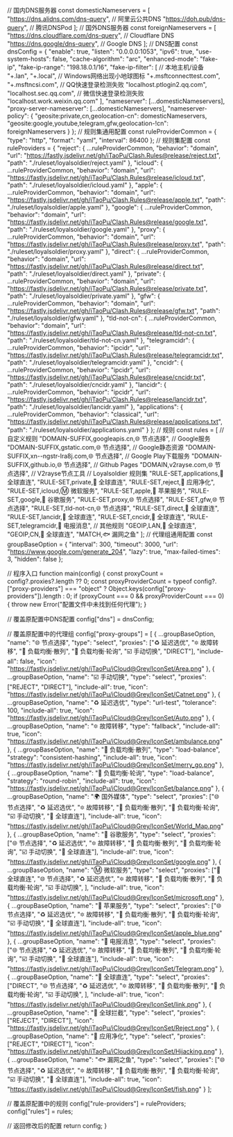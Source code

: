 // 国内DNS服务器
const domesticNameservers = [
  "https://dns.alidns.com/dns-query", // 阿里云公共DNS
  "https://doh.pub/dns-query", // 腾讯DNSPod
];
// 国外DNS服务器
const foreignNameservers = [
  "https://dns.cloudflare.com/dns-query", // Cloudflare DNS
  "https://dns.google/dns-query", // Google DNS
];
// DNS配置
const dnsConfig = {
  "enable": true,
  "listen": "0.0.0.0:1053",
  "ipv6": true,
  "use-system-hosts": false,
  "cache-algorithm": "arc",
  "enhanced-mode": "fake-ip",
  "fake-ip-range": "198.18.0.1/16",
  "fake-ip-filter": [
    // 本地主机/设备
    "+.lan",
    "+.local",
    // Windows网络出现小地球图标
    "+.msftconnecttest.com",
    "+.msftncsi.com",
    // QQ快速登录检测失败
    "localhost.ptlogin2.qq.com",
    "localhost.sec.qq.com",
    // 微信快速登录检测失败
    "localhost.work.weixin.qq.com"
  ],
  "nameserver": [...domesticNameservers],
  "proxy-server-nameserver": [...domesticNameservers],
  "nameserver-policy": {
    "geosite:private,cn,geolocation-cn": domesticNameservers,
    "geosite:google,youtube,telegram,gfw,geolocation-!cn": foreignNameservers
  }
};
// 规则集通用配置
const ruleProviderCommon = {
  "type": "http",
  "format": "yaml",
  "interval": 86400
};
// 规则集配置
const ruleProviders = {
  "reject": {
    ...ruleProviderCommon,
    "behavior": "domain",
    "url": "https://fastly.jsdelivr.net/gh/iTaoPu/Clash.Rules@release/reject.txt",
    "path": "./ruleset/loyalsoldier/reject.yaml"
  },
  "icloud": {
    ...ruleProviderCommon,
    "behavior": "domain",
    "url": "https://fastly.jsdelivr.net/gh/iTaoPu/Clash.Rules@release/icloud.txt",
    "path": "./ruleset/loyalsoldier/icloud.yaml"
  },
  "apple": {
    ...ruleProviderCommon,
    "behavior": "domain",
    "url": "https://fastly.jsdelivr.net/gh/iTaoPu/Clash.Rules@release/apple.txt",
    "path": "./ruleset/loyalsoldier/apple.yaml"
  },
  "google": {
    ...ruleProviderCommon,
    "behavior": "domain",
    "url": "https://fastly.jsdelivr.net/gh/iTaoPu/Clash.Rules@release/google.txt",
    "path": "./ruleset/loyalsoldier/google.yaml"
  },
  "proxy": {
    ...ruleProviderCommon,
    "behavior": "domain",
    "url": "https://fastly.jsdelivr.net/gh/iTaoPu/Clash.Rules@release/proxy.txt",
    "path": "./ruleset/loyalsoldier/proxy.yaml"
  },
  "direct": {
    ...ruleProviderCommon,
    "behavior": "domain",
    "url": "https://fastly.jsdelivr.net/gh/iTaoPu/Clash.Rules@release/direct.txt",
    "path": "./ruleset/loyalsoldier/direct.yaml"
  },
  "private": {
    ...ruleProviderCommon,
    "behavior": "domain",
    "url": "https://fastly.jsdelivr.net/gh/iTaoPu/Clash.Rules@release/private.txt",
    "path": "./ruleset/loyalsoldier/private.yaml"
  },
  "gfw": {
    ...ruleProviderCommon,
    "behavior": "domain",
    "url": "https://fastly.jsdelivr.net/gh/iTaoPu/Clash.Rules@release/gfw.txt",
    "path": "./ruleset/loyalsoldier/gfw.yaml"
  },
  "tld-not-cn": {
    ...ruleProviderCommon,
    "behavior": "domain",
    "url": "https://fastly.jsdelivr.net/gh/iTaoPu/Clash.Rules@release/tld-not-cn.txt",
    "path": "./ruleset/loyalsoldier/tld-not-cn.yaml"
  },
  "telegramcidr": {
    ...ruleProviderCommon,
    "behavior": "ipcidr",
    "url": "https://fastly.jsdelivr.net/gh/iTaoPu/Clash.Rules@release/telegramcidr.txt",
    "path": "./ruleset/loyalsoldier/telegramcidr.yaml"
  },
  "cncidr": {
    ...ruleProviderCommon,
    "behavior": "ipcidr",
    "url": "https://fastly.jsdelivr.net/gh/iTaoPu/Clash.Rules@release/cncidr.txt",
    "path": "./ruleset/loyalsoldier/cncidr.yaml"
  },
  "lancidr": {
    ...ruleProviderCommon,
    "behavior": "ipcidr",
    "url": "https://fastly.jsdelivr.net/gh/iTaoPu/Clash.Rules@release/lancidr.txt",
    "path": "./ruleset/loyalsoldier/lancidr.yaml"
  },
  "applications": {
    ...ruleProviderCommon,
    "behavior": "classical",
    "url": "https://fastly.jsdelivr.net/gh/iTaoPu/Clash.Rules@release/applications.txt",
    "path": "./ruleset/loyalsoldier/applications.yaml"
  }
};
// 规则
const rules = [
  // 自定义规则
  "DOMAIN-SUFFIX,googleapis.cn,🌐 节点选择", // Google服务
  "DOMAIN-SUFFIX,gstatic.com,🌐 节点选择", // Google静态资源
  "DOMAIN-SUFFIX,xn--ngstr-lra8j.com,🌐 节点选择", // Google Play下载服务
  "DOMAIN-SUFFIX,github.io,🌐 节点选择", // Github Pages
  "DOMAIN,v2rayse.com,🌐 节点选择", // V2rayse节点工具
  // Loyalsoldier 规则集
  "RULE-SET,applications,🎯 全球直连",
  "RULE-SET,private,🎯 全球直连",
  "RULE-SET,reject,🍃 应用净化",
  "RULE-SET,icloud,Ⓜ️ 微软服务",
  "RULE-SET,apple,🍎 苹果服务",
  "RULE-SET,google,📢 谷歌服务",
  "RULE-SET,proxy,🌐 节点选择",
  "RULE-SET,gfw,🌐 节点选择",
  "RULE-SET,tld-not-cn,🌐 节点选择",
  "RULE-SET,direct,🎯 全球直连",
  "RULE-SET,lancidr,🎯 全球直连",
  "RULE-SET,cncidr,🎯 全球直连",
  "RULE-SET,telegramcidr,📲 电报消息",
  // 其他规则
  "GEOIP,LAN,🎯 全球直连",
  "GEOIP,CN,🎯 全球直连",
  "MATCH,🐟 漏网之鱼"
];
// 代理组通用配置
const groupBaseOption = {
  "interval": 300,
  "timeout": 3000,
  "url": "https://www.google.com/generate_204",
  "lazy": true,
  "max-failed-times": 3,
  "hidden": false
};

// 程序入口
function main(config) {
  const proxyCount = config?.proxies?.length ?? 0;
  const proxyProviderCount =
    typeof config?.["proxy-providers"] === "object" ? Object.keys(config["proxy-providers"]).length : 0;
  if (proxyCount === 0 && proxyProviderCount === 0) {
    throw new Error("配置文件中未找到任何代理");
  }

  // 覆盖原配置中DNS配置
  config["dns"] = dnsConfig;

  // 覆盖原配置中的代理组
  config["proxy-groups"] = [
    {
      ...groupBaseOption,
      "name": "🌐 节点选择",
      "type": "select",
      "proxies": ["♻️ 延迟选优", "🔯 故障转移", "🔮 负载均衡·散列", "🔮 负载均衡·轮询", "☑️ 手动切换", "DIRECT"],
      "include-all": false,
      "icon": "https://fastly.jsdelivr.net/gh/iTaoPu/iCloud@Grey/IconSet/Area.png"
    },
    {
      ...groupBaseOption,
      "name": "☑️ 手动切换",
      "type": "select",
      "proxies": ["REJECT", "DIRECT"],
      "include-all": true,
      "icon": "https://fastly.jsdelivr.net/gh/iTaoPu/iCloud@Grey/IconSet/Catnet.png"
    },
    {
      ...groupBaseOption,
      "name": "♻️ 延迟选优",
      "type": "url-test",
      "tolerance": 100,
      "include-all": true,
      "icon": "https://fastly.jsdelivr.net/gh/iTaoPu/iCloud@Grey/IconSet/Auto.png"
    },
    {
      ...groupBaseOption,
      "name": "🔯 故障转移",
      "type": "fallback",
      "include-all": true,
      "icon": "https://fastly.jsdelivr.net/gh/iTaoPu/iCloud@Grey/IconSet/ambulance.png"
    },
    {
      ...groupBaseOption,
      "name": "🔮 负载均衡·散列",
      "type": "load-balance",
      "strategy": "consistent-hashing",
      "include-all": true,
      "icon": "https://fastly.jsdelivr.net/gh/iTaoPu/iCloud@Grey/IconSet/merry_go.png"
    },
    {
      ...groupBaseOption,
      "name": "🔮 负载均衡·轮询",
      "type": "load-balance",
      "strategy": "round-robin",
      "include-all": true,
      "icon": "https://fastly.jsdelivr.net/gh/iTaoPu/iCloud@Grey/IconSet/balance.png"
    },
    {
      ...groupBaseOption,
      "name": "🌍 国外媒体",
      "type": "select",
      "proxies": ["🌐 节点选择", "♻️ 延迟选优", "🔯 故障转移", "🔮 负载均衡·散列", "🔮 负载均衡·轮询", "☑️ 手动切换", "🎯 全球直连"],
      "include-all": true,
      "icon": "https://fastly.jsdelivr.net/gh/iTaoPu/iCloud@Grey/IconSet/World_Map.png"
    },
    {
      ...groupBaseOption,
      "name": "📢 谷歌服务",
      "type": "select",
      "proxies": ["🌐 节点选择", "♻️ 延迟选优", "🔯 故障转移", "🔮 负载均衡·散列", "🔮 负载均衡·轮询", "☑️ 手动切换", "🎯 全球直连"],
      "include-all": true,
      "icon": "https://fastly.jsdelivr.net/gh/iTaoPu/iCloud@Grey/IconSet/google.png"
    },
    {
      ...groupBaseOption,
      "name": "Ⓜ️ 微软服务",
      "type": "select",
      "proxies": ["🎯 全球直连", "🌐 节点选择", "♻️ 延迟选优", "🔯 故障转移", "🔮 负载均衡·散列", "🔮 负载均衡·轮询", "☑️ 手动切换", ],
      "include-all": true,
      "icon": "https://fastly.jsdelivr.net/gh/iTaoPu/iCloud@Grey/IconSet/microsoft.png"
    },
    {
      ...groupBaseOption,
      "name": "🍎 苹果服务",
      "type": "select",
      "proxies": ["🌐 节点选择", "♻️ 延迟选优", "🔯 故障转移", "🔮 负载均衡·散列", "🔮 负载均衡·轮询", "☑️ 手动切换", "🎯 全球直连"],
      "include-all": true,
      "icon": "https://fastly.jsdelivr.net/gh/iTaoPu/iCloud@Grey/IconSet/apple_blue.png"
    },
    {
      ...groupBaseOption,
      "name": "📲 电报消息",
      "type": "select",
      "proxies": ["🌐 节点选择", "♻️ 延迟选优", "🔯 故障转移", "🔮 负载均衡·散列", "🔮 负载均衡·轮询", "☑️ 手动切换", "🎯 全球直连"],
      "include-all": true,
      "icon": "https://fastly.jsdelivr.net/gh/iTaoPu/iCloud@Grey/IconSet/Telegram.png"
    },
    {
      ...groupBaseOption,
      "name": "🎯 全球直连",
      "type": "select",
      "proxies": ["DIRECT", "🌐 节点选择", "♻️ 延迟选优", "🔯 故障转移", "🔮 负载均衡·散列", "🔮 负载均衡·轮询", "☑️ 手动切换", ],
      "include-all": true,
      "icon": "https://fastly.jsdelivr.net/gh/iTaoPu/iCloud@Grey/IconSet/link.png"
    },
    {
      ...groupBaseOption,
      "name": "🛑 全球拦截",
      "type": "select",
      "proxies": ["REJECT", "DIRECT"],
      "icon": "https://fastly.jsdelivr.net/gh/iTaoPu/iCloud@Grey/IconSet/Reject.png"
    },
    {
      ...groupBaseOption,
      "name": "🍃 应用净化",
      "type": "select",
      "proxies": ["REJECT", "DIRECT"],
      "icon": "https://fastly.jsdelivr.net/gh/iTaoPu/iCloud@Grey/IconSet/Hijacking.png"
    },
    {
      ...groupBaseOption,
      "name": "🐟 漏网之鱼",
      "type": "select",
      "proxies": ["🌐 节点选择", "♻️ 延迟选优", "🔯 故障转移", "🔮 负载均衡·散列", "🔮 负载均衡·轮询", "☑️ 手动切换", "🎯 全球直连"],
      "include-all": true,
      "icon": "https://fastly.jsdelivr.net/gh/iTaoPu/iCloud@Grey/IconSet/fish.png"
    }
  ];

  // 覆盖原配置中的规则
  config["rule-providers"] = ruleProviders;
  config["rules"] = rules;

  // 返回修改后的配置
  return config;
}